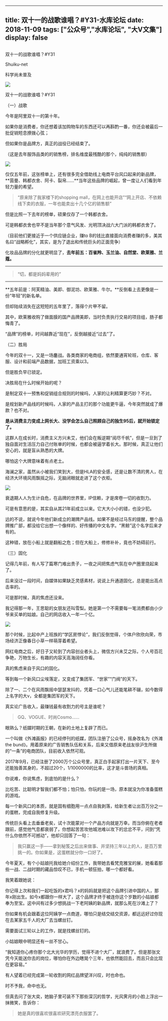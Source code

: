 
---
title:  双十一的战歌谁唱？#Y31-水库论坛
date: 2018-11-09
tags: ["公众号","水库论坛", "大V文集"]
display: false
---


## 



双十一的战歌谁唱？#Y31




Shuiku-net




科学尚未普及


<img class="" data-copyright="0" data-ratio="0.5625" data-s="300,640" src="https://mmbiz.qpic.cn/mmbiz_png/Ok4hZ0tV6r4anibSngialARZbxAPWPiahUwctmBK0adMUnvvdPEicJkaic83RCFqYrRyJico7oAEt5N5rIotGKiasJQnw/640?wx_fmt=png" data-type="png" data-w="560" style=""/>

双十一的战歌谁唱？#Y31



（一）战歌



今年是阿里双十一的第十年。

如果你是消费者，你还想着该加购物车的东西还可以再斟酌一番，你还会被最后一批促销短息撩拨心弦；



但如果你是品牌方，真正的战役已经结束了。



（这是去年服饰品类的的销售榜，排名维度最残酷的那个，纯纯的销售额）

<img class="" data-copyright="0" data-ratio="2.2296875" data-s="300,640" src="https://mmbiz.qpic.cn/mmbiz_jpg/Ok4hZ0tV6r4anibSngialARZbxAPWPiahUwb8af7fFVGQBn7ucQuYdFBu9oXD9aYbT7lltvso09jvFkxNr74vhPaQ/640?wx_fmt=jpeg" data-type="jpeg" data-w="640" style=""/>





仅仅五年前，这张榜单上，还有很多完全借助线上电商平台风口起来的新品牌，**茵曼、韩都衣舍、阿卡、裂帛……**当年这些品牌的崛起，曾一度让人们看到年轻力量的希望。



> “原来除了我家楼下的shopping mall，在网上也能开店”“网上开店、不依赖线下卖的衣服，一年也能卖出十几个亿的销售额”



但是比照一下去年的榜单，硕果仅存了一个韩都衣舍。



可是韩都衣舍也早不是当年那个意气风发、光明顶决战六大门派的韩都衣舍了。

（目前他们更接近于一个供应链企业，赚to B的钱比直接面向消费者赚的多，美其名曰“战略孵化”，其实，是为了退出和传统巨头的正面竞争）



化妆品品牌的分化就更明显了，**去年前五：百雀羚、玉兰油、自然堂、欧莱雅、兰蔻。**

****

> “切，都是妈妈辈用的”

****

**五年前是：阿芙精油、美即、御泥坊、欧莱雅、牛尔。**反倒看上去更像是一份“年轻”的新名单。

但却陆续消失在这短短的五年里了，落得个片甲不留。

其中，欧莱雅收购了做面膜的国产品牌美即，当时负责执行交易的项目组，肠子都悔青了。



“品牌”的榜单，时间越靠近“现在”，反倒越接近“过去”了。





（二）胜局



今年的双十一，又是一场鏖战。各类商家的电商组，依然要通宵轮班，仓库、客服、设计和前端产品数据，加班工资乘以3。

但是胜负早已锁定。



决胜局在什么时候开始的呢？



是制定双十一预售和促销组合规则的时候吗，人家的让利精算更巧妙？不对。

是规划新产品线的时候吗，人家的产品主打的那个功能更牛逼，今年突然就成了爆款？也不对。



**是从消费主力变成上网长大、没学会怎么自己照顾自己的独生95后，就开始锁定了。**



这群人在成长时，消费主义方兴未艾，他们会在叛逆期“阅尽千帆”，但是一旦到了独自面对生活压力自己付账单的时候，也都会被逼学着长大。那时候，真正让他们安心的，就是盲从熟悉的大牌。

哪怕这个大牌意味着有点老土。



海澜之家，虽然从小被我们笑到大，但是HLA的安全感，还是让数不清的男人，在经济大环境风雨飘摇之际，无脑闭眼就走进了这个衣柜。



<img class="" data-copyright="0" data-ratio="0.18213660245183888" data-s="300,640" src="https://mmbiz.qpic.cn/mmbiz_png/Ok4hZ0tV6r4anibSngialARZbxAPWPiahUw9lIsCoiaVyLXCA4jllAiavAYQavIyh8VA4t8PtibnyDUw69l8ia0nLlW3g/640?wx_fmt=png" data-type="png" data-w="571" style=""/>



衰退期人人为生计自危，在品牌的世界里，IP信赖，才是席卷一切的收割力。



可是有意思的是，其实自从其21年前成立以来。它大大小小的错，也没少犯。

远的不说，就说今年他们新成立的潮牌产品线。如果不是经过马东的提醒，整个品牌推广部，都没给它出想一个像样的、好传播的中文名字。“黑鲸”这个名字后来才有的。



这种错，放在小船上就是翻船之危；但在大船上，修修补补，竟也不妨碍前行。





（三）固化



记得几年前，有人写了篇寒门难出贵子，一夜之间把焦虑气氛在中产圈里烧起来了。

后来没过一段时间，自媒体如果缺乏灵感素材，说说上升通道固化，总是能出高点击率的。



可是那时候，真的焦虑还没来。

我记得那一年，王思聪的女朋友还叫雪梨。她是第一个不需要每一笔消费都由小少爷来买单的姑娘。自己的网店收入一年一个亿。



<img class="" data-copyright="0" data-ratio="0.5625" data-s="300,640" src="https://mmbiz.qpic.cn/mmbiz_png/Ok4hZ0tV6r4anibSngialARZbxAPWPiahUwctmBK0adMUnvvdPEicJkaic83RCFqYrRyJico7oAEt5N5rIotGKiasJQnw/640?wx_fmt=png" data-type="png" data-w="560" style=""/>



那个时候，比起中产上班族的“学区房悖论”，我们反倒觉得，个体户欣欣向荣，市场经济正像春日小草一样萌芽着希望。

网红电商之后，好日子又轮到了内容创业者头上，微信方兴未艾之际，个人号百花争艳，万物生长，有趣的内容天高海阔任你看。



真的焦虑来自于风口的固化。

等到每一个新风口尘埃落定，又变成了集团军、“世家”“门阀”的天下。

除了一、二个在风雨飘摇中瑟瑟发抖的，凭着一口心气儿还能笔耕不辍，如今数得上名字的大v，全都是集团军的天下。



真实论广告收入，最赚钱最有收割力的号主是谁呢？



> GQ、VOGUE、时尚Cosmo……



眼熟么？纸媒时期的王朝，在新的土地上复辟了而已。



一个叫做《外滩画报》的已经停刊的纸媒，团队注册了公众号，摇身改名为《外滩the bund》。用着原来的广告销售队伍和关系，后来又借原来老战友徐沪生所做的“一条”的电商团队，目前收入依然可观。



2017年9月，已经注册了2000万个公众号里，真正白手起家打出一片天下、至今还能独善其身的，不超过20个，1/1000000的比率，这才是斗兽场的真相。



你说难，你说焦虑，到底怕的是什么？

比吃苦、比聪明才智我们都不怕；怕只怕，你玩的是一场，原本就没为你准备蛋糕的游戏。

每一个新风口的本质，就是固有细胞用一点点自我剥落，给新生者让出百万分之一的蛋糕，完成自我修复升级。



传统巨头看上去垂垂老矣，试十次能蒙对一个产品方向就是万幸。而当你俯在老者跟前，感觉他气息都衰弱了，你想起苦苦攻他城池难以攻下的忿忿不平，问到“凭什么你依然不可撼动”，他却只回答了一句：



> 我只赢这一手——拿到秘笈之后出来做事、并坚持三年以上的人，是百万里挑一的。你如果是，这蛋糕就分你一口好了。





今年夏天，有个小姑娘托我给她介绍份工作，我带她去看梵克雅宝的展，她看着那些一战、二战时期的藏品惊叹不已，手机一顿狂拍，哪一个都好看。



我笑着跟她说：



你记得上次和我们一起吃饭的x君吗？x的妈妈就是把这个品牌引进中国的人，那年x刚出生。如今x都跟你一样大了，这个品牌才终于被连你这个岁数的小姑娘都奉为至宝。这中间有过多少想挑战一下老阿姨的新品牌，就那么死在沙滩上了？

你如果有机会跟着这位阿姨学一点商道，哪怕只是结交结交资源，都远远好过你现在去某家五千人的大厂去当螺丝钉。

需要面试三轮以上的工作，就是找螺丝钉的。



小姑娘眼中明显还有一丝不甘心。



“我知道你心疼你那个北大光华的学历，觉得不进个大厂，就浪费了。但是那张文凭今天能送你去的岗位，哪怕你在外边瞎晃个三年，也依然能回去，而且只会比现在更容易。”



有人望着已经完成第一轮收割的网红品牌望洋兴叹，时也命也。

时不予我，命中也无。

但真去问了张大奕，她脑子里可装不下那些深沉的哲学，光风霁月的小脸上浮出一抹微笑，告诉你：



> 她是真的很喜欢很喜欢研究漂亮衣服罢了。










